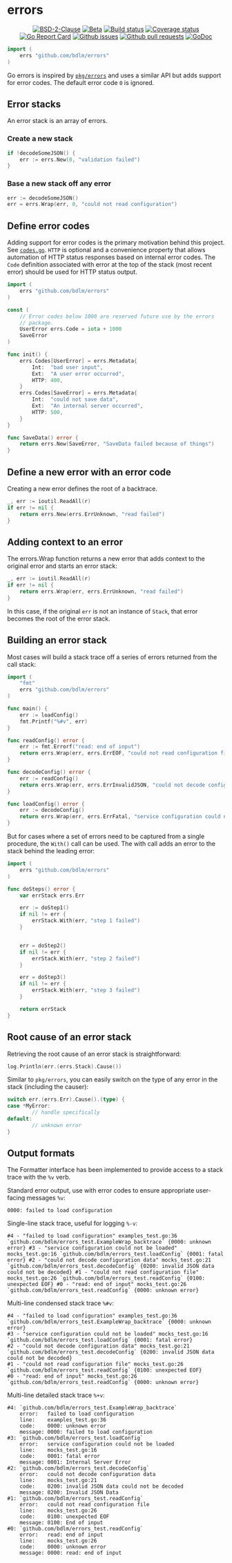 # errors

<p align="center">
	<a href="https://github.com/bdlm/errors/blob/master/LICENSE"><img src="https://img.shields.io/github/license/bdlm/errors.svg" alt="BSD-2-Clause"></a>
	<a href="https://github.com/mkenney/software-guides/blob/master/STABILITY-BADGES.md#beta"><img src="https://img.shields.io/badge/stability-beta-33bbff.svg" alt="Beta"></a>
	<a href="https://travis-ci.org/bdlm/errors"><img src="https://travis-ci.org/bdlm/errors.svg?branch=master" alt="Build status"></a>
	<a href="https://codecov.io/gh/bdlm/errors"><img src="https://img.shields.io/codecov/c/github/bdlm/errors/master.svg" alt="Coverage status"></a>
	<a href="https://goreportcard.com/report/github.com/bdlm/errors"><img src="https://goreportcard.com/badge/github.com/bdlm/errors" alt="Go Report Card"></a>
	<a href="https://github.com/bdlm/errors/issues"><img src="https://img.shields.io/github/issues-raw/bdlm/errors.svg" alt="Github issues"></a>
	<a href="https://github.com/bdlm/errors/pulls"><img src="https://img.shields.io/github/issues-pr/bdlm/errors.svg" alt="Github pull requests"></a>
	<a href="https://godoc.org/github.com/bdlm/errors"><img src="https://godoc.org/github.com/bdlm/errors?status.svg" alt="GoDoc"></a>
</p>


```go
import (
	errs "github.com/bdlm/errors"
)
```

Go errors is inspired by [`pkg/errors`](https://github.com/pkg/errors) and uses a similar API but adds support for error codes. The default error code `0` is ignored.

## Error stacks

An error stack is an array of errors.

### Create a new stack

```go
if !decodeSomeJSON() {
    err := errs.New(0, "validation failed")
}
```

### Base a new stack off any error

```go
err := decodeSomeJSON()
err = errs.Wrap(err, 0, "could not read configuration")
```

## Define error codes

Adding support for error codes is the primary motivation behind this project. See [`codes.go`](https://github.com/bdlm/errors/blob/master/codes.go). `HTTP` is optional and a convenience property that allows automation of HTTP status responses based on internal error codes. The `Code` definition associated with error at the top of the stack (most recent error) should be used for HTTP status output.

```go
import (
	errs "github.com/bdlm/errors"
)

const (
	// Error codes below 1000 are reserved future use by the errors
	// package.
	UserError errs.Code = iota + 1000
	SaveError
)

func init() {
	errs.Codes[UserError] = errs.Metadata{
		Int:  "bad user input",
		Ext:  "A user error occurred",
		HTTP: 400,
	}
	errs.Codes[SaveError] = errs.Metadata{
		Int:  "could not save data",
		Ext:  "An internal server occurred",
		HTTP: 500,
	}
}

func SaveData() error {
	return errs.New(SaveError, "SaveData failed because of things")
}
```

## Define a new error with an error code

Creating a new error defines the root of a backtrace.
```go
_, err := ioutil.ReadAll(r)
if err != nil {
	return errs.New(errs.ErrUnknown, "read failed")
}
```

## Adding context to an error

The errors.Wrap function returns a new error that adds context to the original error and starts an error stack:
```go
_, err := ioutil.ReadAll(r)
if err != nil {
	return errs.Wrap(err, errs.ErrUnknown, "read failed")
}
```

In this case, if the original `err` is not an instance of `Stack`, that error becomes the root of the error stack.

## Building an error stack

Most cases will build a stack trace off a series of errors returned from the call stack:

```go
import (
	"fmt"
	errs "github.com/bdlm/errors"
)

func main() {
	err := loadConfig()
	fmt.Printf("%#v", err)
}

func readConfig() error {
	err := fmt.Errorf("read: end of input")
	return errs.Wrap(err, errs.ErrEOF, "could not read configuration file")
}

func decodeConfig() error {
	err := readConfig()
	return errs.Wrap(err, errs.ErrInvalidJSON, "could not decode configuration data")
}

func loadConfig() error {
	err := decodeConfig()
	return errs.Wrap(err, errs.ErrFatal, "service configuration could not be loaded")
}
```

But for cases where a set of errors need to be captured from a single procedure, the `With()` call can be used. The with call adds an error to the stack behind the leading error:

```go
import (
	errs "github.com/bdlm/errors"
)

func doSteps() error {
	var errStack errs.Err

	err := doStep1()
	if nil != err {
		errStack.With(err, "step 1 failed")
	}


	err = doStep2()
	if nil != err {
		errStack.With(err, "step 2 failed")
	}

	err = doStep3()
	if nil != err {
		errStack.With(err, "step 3 failed")
	}

	return errStack
}
```

## Root cause of an error stack

Retrieving the root cause of an error stack is straightforward:

```go
log.Println(err.(errs.Stack).Cause())
```

Similar to `pkg/errors`, you can easily switch on the type of any error in the stack (including the causer):

```go
switch err.(errs.Err).Cause().(type) {
case *MyError:
        // handle specifically
default:
        // unknown error
}
```

## Output formats

The Formatter interface has been implemented to provide access to a stack trace with the `%v` verb.

Standard error output, use with error codes to ensure appropriate user-facing messages `%v`:
```
0000: failed to load configuration
```

Single-line stack trace, useful for logging `%-v`:
```
#4 - "failed to load configuration" examples_test.go:36 `github.com/bdlm/errors_test.ExampleWrap_backtrace` {0000: unknown error} #3 - "service configuration could not be loaded" mocks_test.go:16 `github.com/bdlm/errors_test.loadConfig` {0001: fatal error} #2 - "could not decode configuration data" mocks_test.go:21 `github.com/bdlm/errors_test.decodeConfig` {0200: invalid JSON data could not be decoded} #1 - "could not read configuration file" mocks_test.go:26 `github.com/bdlm/errors_test.readConfig` {0100: unexpected EOF} #0 - "read: end of input" mocks_test.go:26 `github.com/bdlm/errors_test.readConfig` {0000: unknown error}
```

Multi-line condensed stack trace `%#v`:
```
#4 - "failed to load configuration" examples_test.go:36 `github.com/bdlm/errors_test.ExampleWrap_backtrace` {0000: unknown error}
#3 - "service configuration could not be loaded" mocks_test.go:16 `github.com/bdlm/errors_test.loadConfig` {0001: fatal error}
#2 - "could not decode configuration data" mocks_test.go:21 `github.com/bdlm/errors_test.decodeConfig` {0200: invalid JSON data could not be decoded}
#1 - "could not read configuration file" mocks_test.go:26 `github.com/bdlm/errors_test.readConfig` {0100: unexpected EOF}
#0 - "read: end of input" mocks_test.go:26 `github.com/bdlm/errors_test.readConfig` {0000: unknown error}
```

Multi-line detailed stack trace `%+v`:
```
#4: `github.com/bdlm/errors_test.ExampleWrap_backtrace`
	error:   failed to load configuration
	line:    examples_test.go:36
	code:    0000: unknown error
	message: 0000: failed to load configuration
#3: `github.com/bdlm/errors_test.loadConfig`
	error:   service configuration could not be loaded
	line:    mocks_test.go:16
	code:    0001: fatal error
	message: 0001: Internal Server Error
#2: `github.com/bdlm/errors_test.decodeConfig`
	error:   could not decode configuration data
	line:    mocks_test.go:21
	code:    0200: invalid JSON data could not be decoded
	message: 0200: Invalid JSON Data
#1: `github.com/bdlm/errors_test.readConfig`
	error:   could not read configuration file
	line:    mocks_test.go:26
	code:    0100: unexpected EOF
	message: 0100: End of input
#0: `github.com/bdlm/errors_test.readConfig`
	error:   read: end of input
	line:    mocks_test.go:26
	code:    0000: unknown error
	message: 0000: read: end of input
```
